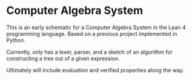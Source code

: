# Computer Algebra System

This is an early schematic for a Computer Algebra System in the Lean 4 programming language. Based on a previous project implemented in Python. 

Currently, only has a lexer, parser, and a sketch of an algorithm for constructing a tree out of a given expression.

Ultimately will include evaluation and verified properties along the way.
